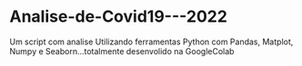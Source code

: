 # Analise-de-Covid19---2022
Um script com analise Utilizando ferramentas Python com Pandas, Matplot, Numpy e Seaborn...totalmente desenvolido na GoogleColab
